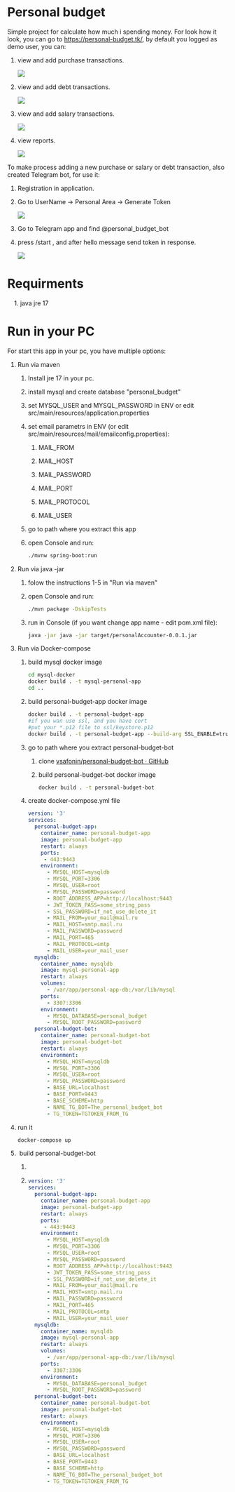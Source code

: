 # Personal budget

Simple project for calculate how much i spending money. For look how it look, you can go to https://personal-budget.tk/, by default you logged as demo user, you can:

1. view and add purchase transactions.
   
   ![](https://media.giphy.com/media/eyR984gXuELjpMTYE6/giphy.gif)

2. view and add debt transactions.
   
   ![](https://media.giphy.com/media/JhMzzsKDMjCqqbns35/giphy.gif)

3. view and add salary transactions.
   
   ![](https://media.giphy.com/media/MmmpZ8NIYbufFQg8bu/giphy.gif)

4. view reports. 
   
   ![](https://media.giphy.com/media/aZcFHZIiXKJxNK2Cbn/giphy.gif)

To make process adding a new purchase or salary or debt transaction, also created Telegram bot, for use it:

1. Registration in application. 

2. Go to UserName -> Personal Area -> Generate Token
   
   ![](https://media.giphy.com/media/5VhbtfuFz6LCOA2MNQ/giphy.gif)

3. Go to Telegram app and find @personal_budget_bot

4. press /start , and after hello message send token in response.
   
   ![](https://media.giphy.com/media/IBT9e49jadXXeHdjTX/giphy.gif)

# Requirments

    1. java jre 17

# Run in your PC

For start this app in your pc, you have multiple options:

1. Run via maven
   
   1. Install jre 17 in your pc. 
   
   2. install mysql and create database "personal_budget"
   
   3. set MYSQL_USER and MYSQL_PASSWORD in ENV or edit src/main/resources/application.properties
   
   4. set email parametrs in ENV (or edit src/main/resources/mail/emailconfig.properties):
      
      1. MAIL_FROM
      
      2. MAIL_HOST
      
      3. MAIL_PASSWORD
      
      4. MAIL_PORT
      
      5. MAIL_PROTOCOL
      
      6. MAIL_USER
   
   5. go to path where you extract this app
   
   6. open Console and run: 
      
      ```bash
      ./mvnw spring-boot:run
      ```

2. Run via java -jar
   
   1. folow the instructions 1-5 in  "Run via maven"
   
   2. open Console and run:
      
      ```bash
      ./mvn package -DskipTests
      ```
   
   3. run in Console (if you want change app name - edit pom.xml file):
      
      ```bash
      java -jar java -jar target/personalAccounter-0.0.1.jar
      ```

3. Run via Docker-compose
   
   1. build mysql docker image
      
      ```bash
      cd mysql-docker
      docker build . -t mysql-personal-app
      cd ..
      ```
   
   2. build personal-budget-app docker image
      
      ```bash
      docker build . -t personal-budget-app    
      #if you wan use ssl, and you have cert
      #put your *.p12 file to ssl/keystore.p12
      docker build . -t personal-budget-app --build-arg SSL_ENABLE=true
      ```
   
   3. go to path where you extract personal-budget-bot
      
      1. clone [vsafonin/personal-budget-bot · GitHub](https://github.com/vsafonin/personal-budget-bot.git)
      
      2. build personal-budget-bot docker image
         
         ```bash
         docker build . -t personal-budget-bot
         ```
   
   4. create docker-compose.yml file
      
      ```yml
      version: '3'
      services:
        personal-budget-app:
          container_name: personal-budget-app
          image: personal-budget-app
          restart: always
          ports:
           - 443:9443
          environment:
            - MYSQL_HOST=mysqldb
            - MYSQL_PORT=3306
            - MYSQL_USER=root
            - MYSQL_PASSWORD=password
            - ROOT_ADDRESS_APP=http://localhost:9443
            - JWT_TOKEN_PASS=some_string_pass
            - SSL_PASSWORD=if_not_use_delete_it
            - MAIL_FROM=your_mail@mail.ru
            - MAIL_HOST=smtp.mail.ru
            - MAIL_PASSWORD=password
            - MAIL_PORT=465
            - MAIL_PROTOCOL=smtp
            - MAIL_USER=your_mail_user
        mysqldb:
          container_name: mysqldb
          image: mysql-personal-app
          restart: always
          volumes:
            - /var/app/personal-app-db:/var/lib/mysql
          ports:
            - 3307:3306
          environment:
            - MYSQL_DATABASE=personal_budget
            - MYSQL_ROOT_PASSWORD=password
        personal-budget-bot:
          container_name: personal-budget-bot
          image: personal-budget-bot
          restart: always
          environment:
            - MYSQL_HOST=mysqldb
            - MYSQL_PORT=3306
            - MYSQL_USER=root
            - MYSQL_PASSWORD=password
            - BASE_URL=localhost
            - BASE_PORT=9443
            - BASE_SCHEME=http
            - NAME_TG_BOT=The_personal_budget_bot
            - TG_TOKEN=TGTOKEN_FROM_TG
      ```
4. run it
   
   ```bash
   docker-compose up
   ```
1.  build personal-budget-bot
   
   1. 
   
   2. ```yml
      version: '3'
      services:
        personal-budget-app:
          container_name: personal-budget-app
          image: personal-budget-app
          restart: always
          ports:
           - 443:9443
          environment:
            - MYSQL_HOST=mysqldb
            - MYSQL_PORT=3306
            - MYSQL_USER=root
            - MYSQL_PASSWORD=password
            - ROOT_ADDRESS_APP=http://localhost:9443
            - JWT_TOKEN_PASS=some_string_pass
            - SSL_PASSWORD=if_not_use_delete_it
            - MAIL_FROM=your_mail@mail.ru
            - MAIL_HOST=smtp.mail.ru
            - MAIL_PASSWORD=password
            - MAIL_PORT=465
            - MAIL_PROTOCOL=smtp
            - MAIL_USER=your_mail_user
        mysqldb:
          container_name: mysqldb
          image: mysql-personal-app
          restart: always
          volumes:
            - /var/app/personal-app-db:/var/lib/mysql
          ports:
            - 3307:3306
          environment:
            - MYSQL_DATABASE=personal_budget
            - MYSQL_ROOT_PASSWORD=password
        personal-budget-bot:
          container_name: personal-budget-bot
          image: personal-budget-bot
          restart: always
          environment:
            - MYSQL_HOST=mysqldb
            - MYSQL_PORT=3306
            - MYSQL_USER=root
            - MYSQL_PASSWORD=password
            - BASE_URL=localhost
            - BASE_PORT=9443
            - BASE_SCHEME=http
            - NAME_TG_BOT=The_personal_budget_bot
            - TG_TOKEN=TGTOKEN_FROM_TG
      ```

         ```

